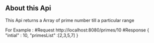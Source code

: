 ## About this Api

This Api returns a Array of prime number till a particular range 

For Example :
#Request
http://localhost:8080/primes/10
#Response
{
   "intial" : 10,
    "primesList" :[2,3,5,7] 
}


